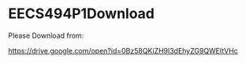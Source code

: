 # EECS494P1Download

Please Download from:

https://drive.google.com/open?id=0Bz58QKiZH9l3dEhyZG9QWEItVHc
